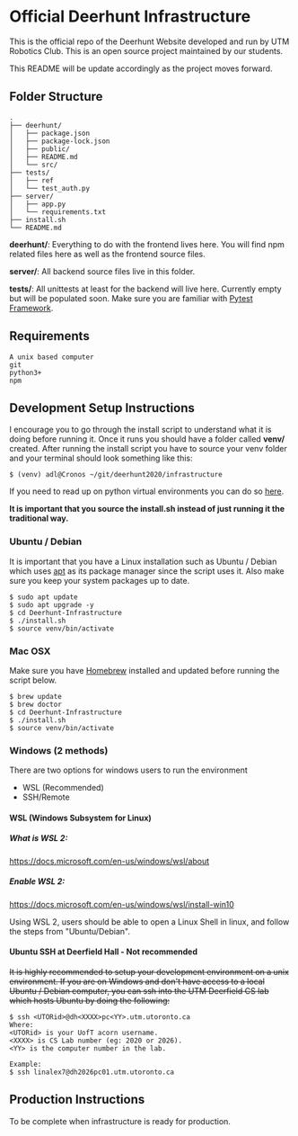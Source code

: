 #  Official Deerhunt Infrastructure

This is the official repo of the Deerhunt Website developed and run by UTM Robotics Club. This is an open source project maintained by our students.

This README will be update accordingly as the project moves forward.

## Folder Structure
```
.
├── deerhunt/
│   ├── package.json
│   ├── package-lock.json
│   ├── public/
│   ├── README.md
│   └── src/
├── tests/
│   ├── ref
│   └── test_auth.py
├── server/
│   ├── app.py
│   └── requirements.txt
├── install.sh
└── README.md
```
**deerhunt/**: Everything to do with the frontend lives here. You will find npm related files here as well as the frontend source files.

**server/**: All backend source files live in this folder.

**tests/**: All unittests at least for the backend will live here. Currently empty but will be populated soon. Make sure you are familiar with  [Pytest Framework](https://docs.pytest.org/en/6.2.x/#).

## Requirements
```
A unix based computer
git
python3+
npm
```
 
##  Development Setup Instructions
I encourage you to go through the install script to understand what it is doing before running it. Once it runs you should have a folder called **venv/** created. After running the install script you have to source your venv folder and your terminal should look something like this:
```
$ (venv) adl@Cronos ~/git/deerhunt2020/infrastructure
``` 
If you need to read up on python virtual environments you can do so [here](https://docs.python.org/3/tutorial/venv.html).

**It is important that you source the install.sh instead of just running it the traditional way.**

### Ubuntu / Debian
It is important that you have a Linux installation such as Ubuntu / Debian which uses [apt](https://linux.die.net/man/8/aptitude) as its package manager since the script uses it. Also make sure you keep your system packages up to date.
```
$ sudo apt update
$ sudo apt upgrade -y
$ cd Deerhunt-Infrastructure
$ ./install.sh
$ source venv/bin/activate
```

### Mac OSX
Make sure you have [Homebrew](https://brew.sh/) installed and updated before running the script below.
```
$ brew update
$ brew doctor
$ cd Deerhunt-Infrastructure
$ ./install.sh
$ source venv/bin/activate
```

### Windows (2 methods)
There are two options for windows users to run the environment
- WSL (Recommended)
- SSH/Remote
#### WSL (Windows Subsystem for Linux)
##### What is WSL 2:
https://docs.microsoft.com/en-us/windows/wsl/about


##### Enable WSL 2:
https://docs.microsoft.com/en-us/windows/wsl/install-win10

Using WSL 2, users should be able to open a Linux Shell in linux, and follow the steps from "Ubuntu/Debian".

#### Ubuntu SSH at Deerfield Hall - Not recommended
~~It is highly recommended to setup your development environment on a unix environment. If you are on Windows and don't have access to a local Ubuntu / Debian computer, you can ssh into the UTM Deerfield CS lab which hosts Ubuntu by doing the following:~~
```
$ ssh <UTORid>@dh<XXXX>pc<YY>.utm.utoronto.ca
Where:
<UTORid> is your UofT acorn username.
<XXXX> is CS Lab number (eg: 2020 or 2026).
<YY> is the computer number in the lab.

Example:
$ ssh linalex7@dh2026pc01.utm.utoronto.ca
```

##  Production Instructions
To be complete when infrastructure is ready for production.
